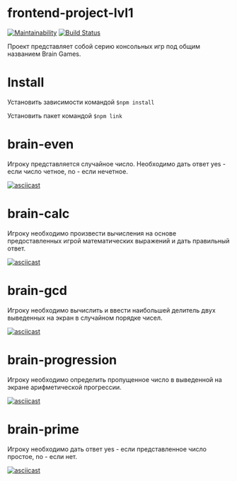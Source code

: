 # frontend-project-lvl1
[![Maintainability](https://api.codeclimate.com/v1/badges/555ddfcd66b22926507b/maintainability)](https://codeclimate.com/github/Timofey92/frontend-project-lvl1/maintainability) [![Build Status](https://travis-ci.org/Timofey92/frontend-project-lvl1.svg?branch=master)](https://travis-ci.org/Timofey92/frontend-project-lvl1)

Проект представляет собой серию консольных игр под общим названием Brain Games.

# Install

Установить зависимости командой ```$npm install```

Установить пакет командой ```$npm link```

# brain-even

Игроку представляется случайное число. Необходимо дать ответ yes - если число четное, no - если нечетное. 

[![asciicast](https://asciinema.org/a/cHn8IcYJ9EqmyCMEdkenNuqQF.svg)](https://asciinema.org/a/cHn8IcYJ9EqmyCMEdkenNuqQF)

# brain-calc

Игроку необходимо произвести вычисления на основе предоставленных игрой математических выражений и дать правильный ответ.

[![asciicast](https://asciinema.org/a/pMR15URHUJ7M8iYbntRBW6Fys.svg)](https://asciinema.org/a/pMR15URHUJ7M8iYbntRBW6Fys)

# brain-gcd

Игроку необходимо вычислить и ввести наибольшей делитель двух выведенных на экран в случайном порядке чисел.

[![asciicast](https://asciinema.org/a/O0pKZQEtifLHkq5r2cRdLNwUK.svg)](https://asciinema.org/a/O0pKZQEtifLHkq5r2cRdLNwUK)

# brain-progression

Игроку необходимо определить пропущенное число в выведенной на экране арифметической прогрессии.

[![asciicast](https://asciinema.org/a/7SQQkV7FeWlyXVYUABHem1xIa.svg)](https://asciinema.org/a/7SQQkV7FeWlyXVYUABHem1xIa)

# brain-prime

Игроку необходимо дать ответ yes - если представленное число простое, no - если нет.

[![asciicast](https://asciinema.org/a/C5GUBPCsPnlfbvOY1Te64QKkW.svg)](https://asciinema.org/a/C5GUBPCsPnlfbvOY1Te64QKkW)